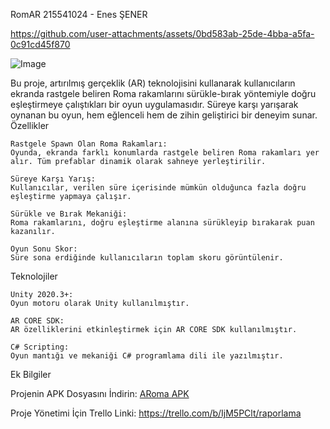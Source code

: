 RomAR
215541024 - Enes ŞENER

https://github.com/user-attachments/assets/0bd583ab-25de-4bba-a5fa-0c91cd45f870

![Image](https://github.com/user-attachments/assets/421f09ec-b08c-4089-868f-e401a8b9693a)



Bu proje, artırılmış gerçeklik (AR) teknolojisini kullanarak kullanıcıların ekranda rastgele beliren Roma rakamlarını sürükle-bırak yöntemiyle doğru eşleştirmeye çalıştıkları bir oyun uygulamasıdır. Süreye karşı yarışarak oynanan bu oyun, hem eğlenceli hem de zihin geliştirici bir deneyim sunar.
Özellikler

    Rastgele Spawn Olan Roma Rakamları:
    Oyunda, ekranda farklı konumlarda rastgele beliren Roma rakamları yer alır. Tüm prefablar dinamik olarak sahneye yerleştirilir.

    Süreye Karşı Yarış:
    Kullanıcılar, verilen süre içerisinde mümkün olduğunca fazla doğru eşleştirme yapmaya çalışır.

    Sürükle ve Bırak Mekaniği:
    Roma rakamlarını, doğru eşleştirme alanına sürükleyip bırakarak puan kazanılır.

    Oyun Sonu Skor:
    Süre sona erdiğinde kullanıcıların toplam skoru görüntülenir.

Teknolojiler

    Unity 2020.3+:
    Oyun motoru olarak Unity kullanılmıştır.

    AR CORE SDK:
    AR özelliklerini etkinleştirmek için AR CORE SDK kullanılmıştır.

    C# Scripting:
    Oyun mantığı ve mekaniği C# programlama dili ile yazılmıştır.
   
 Ek Bilgiler

 Projenin APK Dosyasını İndirin:
    [ARoma APK](https://drive.google.com/file/d/1feeL-7s7ZJqIBDl_233eYIypUjzuz_g_/view)

 Proje Yönetimi İçin Trello Linki:
    https://trello.com/b/IjM5PClt/raporlama
